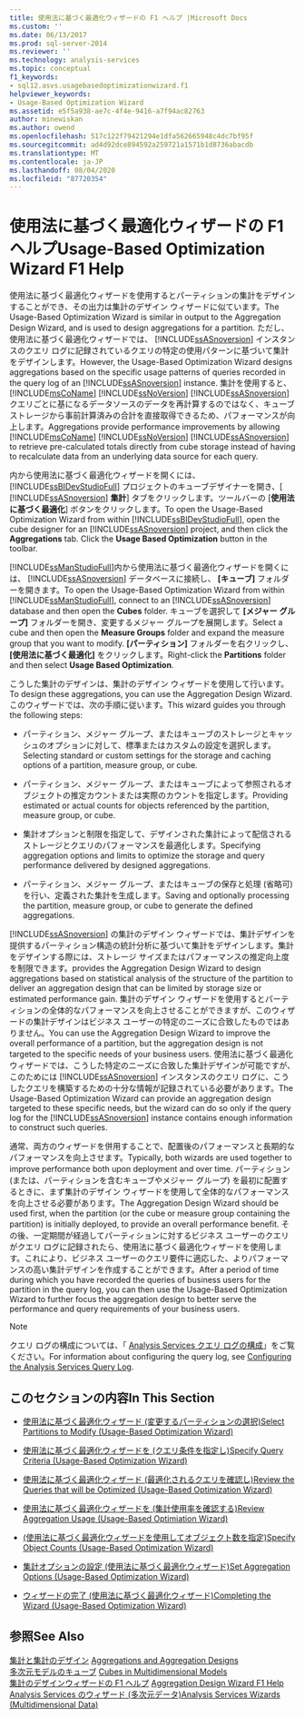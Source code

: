 ```yaml
---
title: 使用法に基づく最適化ウィザードの F1 ヘルプ |Microsoft Docs
ms.custom: ''
ms.date: 06/13/2017
ms.prod: sql-server-2014
ms.reviewer: ''
ms.technology: analysis-services
ms.topic: conceptual
f1_keywords:
- sql12.asvs.usagebasedoptimizationwizard.f1
helpviewer_keywords:
- Usage-Based Optimization Wizard
ms.assetid: e5f5a938-ae7c-4f4e-9416-a7f94ac82763
author: minewiskan
ms.author: owend
ms.openlocfilehash: 517c122f79421294e1dfa562665948c4dc7bf95f
ms.sourcegitcommit: ad4d92dce894592a259721a1571b1d8736abacdb
ms.translationtype: MT
ms.contentlocale: ja-JP
ms.lasthandoff: 08/04/2020
ms.locfileid: "87720354"
---
```

# <a name="usage-based-optimization-wizard-f1-help"></a><span data-ttu-id="27c5d-102">使用法に基づく最適化ウィザードの F1 ヘルプ</span><span class="sxs-lookup"><span data-stu-id="27c5d-102">Usage-Based Optimization Wizard F1 Help</span></span>
  <span data-ttu-id="27c5d-103">使用法に基づく最適化ウィザードを使用するとパーティションの集計をデザインすることができ、その出力は集計のデザイン ウィザードに似ています。</span><span class="sxs-lookup"><span data-stu-id="27c5d-103">The Usage-Based Optimization Wizard is similar in output to the Aggregation Design Wizard, and is used to design aggregations for a partition.</span></span> <span data-ttu-id="27c5d-104">ただし、使用法に基づく最適化ウィザードでは、 [!INCLUDE[ssASnoversion](../includes/ssasnoversion-md.md)] インスタンスのクエリ ログに記録されているクエリの特定の使用パターンに基づいて集計をデザインします。</span><span class="sxs-lookup"><span data-stu-id="27c5d-104">However, the Usage-Based Optimization Wizard designs aggregations based on the specific usage patterns of queries recorded in the query log of an [!INCLUDE[ssASnoversion](../includes/ssasnoversion-md.md)] instance.</span></span> <span data-ttu-id="27c5d-105">集計を使用すると、 [!INCLUDE[msCoName](../includes/msconame-md.md)] [!INCLUDE[ssNoVersion](../includes/ssnoversion-md.md)] [!INCLUDE[ssASnoversion](../includes/ssasnoversion-md.md)] クエリごとに基になるデータソースのデータを再計算するのではなく、キューブストレージから事前計算済みの合計を直接取得できるため、パフォーマンスが向上します。</span><span class="sxs-lookup"><span data-stu-id="27c5d-105">Aggregations provide performance improvements by allowing [!INCLUDE[msCoName](../includes/msconame-md.md)] [!INCLUDE[ssNoVersion](../includes/ssnoversion-md.md)] [!INCLUDE[ssASnoversion](../includes/ssasnoversion-md.md)] to retrieve pre-calculated totals directly from cube storage instead of having to recalculate data from an underlying data source for each query.</span></span>  
  
 <span data-ttu-id="27c5d-106">内から使用法に基づく最適化ウィザードを開くには、 [!INCLUDE[ssBIDevStudioFull](../includes/ssbidevstudiofull-md.md)] プロジェクトのキューブデザイナーを開き、[ [!INCLUDE[ssASnoversion](../includes/ssasnoversion-md.md)] **集計**] タブをクリックします。ツールバーの [**使用法に基づく最適化**] ボタンをクリックします。</span><span class="sxs-lookup"><span data-stu-id="27c5d-106">To open the Usage-Based Optimization Wizard from within [!INCLUDE[ssBIDevStudioFull](../includes/ssbidevstudiofull-md.md)], open the cube designer for an [!INCLUDE[ssASnoversion](../includes/ssasnoversion-md.md)] project, and then click the **Aggregations** tab. Click the **Usage Based Optimization** button in the toolbar.</span></span>  
  
 <span data-ttu-id="27c5d-107">[!INCLUDE[ssManStudioFull](../includes/ssmanstudiofull-md.md)]内から使用法に基づく最適化ウィザードを開くには、 [!INCLUDE[ssASnoversion](../includes/ssasnoversion-md.md)] データベースに接続し、 **[キューブ]** フォルダーを開きます。</span><span class="sxs-lookup"><span data-stu-id="27c5d-107">To open the Usage-Based Optimization Wizard from within [!INCLUDE[ssManStudioFull](../includes/ssmanstudiofull-md.md)], connect to an [!INCLUDE[ssASnoversion](../includes/ssasnoversion-md.md)] database and then open the **Cubes** folder.</span></span> <span data-ttu-id="27c5d-108">キューブを選択して **[メジャー グループ]** フォルダーを開き、変更するメジャー グループを展開します。</span><span class="sxs-lookup"><span data-stu-id="27c5d-108">Select a cube and then open the **Measure Groups** folder and expand the measure group that you want to modify.</span></span> <span data-ttu-id="27c5d-109">**[パーティション]** フォルダーを右クリックし、 **[使用法に基づく最適化]** をクリックします。</span><span class="sxs-lookup"><span data-stu-id="27c5d-109">Right-click the **Partitions** folder and then select **Usage Based Optimization**.</span></span>  
  
 <span data-ttu-id="27c5d-110">こうした集計のデザインは、集計のデザイン ウィザードを使用して行います。</span><span class="sxs-lookup"><span data-stu-id="27c5d-110">To design these aggregations, you can use the Aggregation Design Wizard.</span></span> <span data-ttu-id="27c5d-111">このウィザードでは、次の手順に従います。</span><span class="sxs-lookup"><span data-stu-id="27c5d-111">This wizard guides you through the following steps:</span></span>  
  
-   <span data-ttu-id="27c5d-112">パーティション、メジャー グループ、またはキューブのストレージとキャッシュのオプションに対して、標準またはカスタムの設定を選択します。</span><span class="sxs-lookup"><span data-stu-id="27c5d-112">Selecting standard or custom settings for the storage and caching options of a partition, measure group, or cube.</span></span>  
  
-   <span data-ttu-id="27c5d-113">パーティション、メジャー グループ、またはキューブによって参照されるオブジェクトの推定カウントまたは実際のカウントを指定します。</span><span class="sxs-lookup"><span data-stu-id="27c5d-113">Providing estimated or actual counts for objects referenced by the partition, measure group, or cube.</span></span>  
  
-   <span data-ttu-id="27c5d-114">集計オプションと制限を指定して、デザインされた集計によって配信されるストレージとクエリのパフォーマンスを最適化します。</span><span class="sxs-lookup"><span data-stu-id="27c5d-114">Specifying aggregation options and limits to optimize the storage and query performance delivered by designed aggregations.</span></span>  
  
-   <span data-ttu-id="27c5d-115">パーティション、メジャー グループ、またはキューブの保存と処理 (省略可) を行い、定義された集計を生成します。</span><span class="sxs-lookup"><span data-stu-id="27c5d-115">Saving and optionally processing the partition, measure group, or cube to generate the defined aggregations.</span></span>  
  
 [!INCLUDE[ssASnoversion](../includes/ssasnoversion-md.md)] <span data-ttu-id="27c5d-116">の集計のデザイン ウィザードでは、集計デザインを提供するパーティション構造の統計分析に基づいて集計をデザインします。集計をデザインする際には、ストレージ サイズまたはパフォーマンスの推定向上度を制限できます。</span><span class="sxs-lookup"><span data-stu-id="27c5d-116">provides the Aggregation Design Wizard to design aggregations based on statistical analysis of the structure of the partition to deliver an aggregation design that can be limited by storage size or estimated performance gain.</span></span> <span data-ttu-id="27c5d-117">集計のデザイン ウィザードを使用するとパーティションの全体的なパフォーマンスを向上させることができますが、このウィザードの集計デザインはビジネス ユーザーの特定のニーズに合致したものではありません。</span><span class="sxs-lookup"><span data-stu-id="27c5d-117">You can use the Aggregation Design Wizard to improve the overall performance of a partition, but the aggregation design is not targeted to the specific needs of your business users.</span></span> <span data-ttu-id="27c5d-118">使用法に基づく最適化ウィザードでは、こうした特定のニーズに合致した集計デザインが可能ですが、このためには [!INCLUDE[ssASnoversion](../includes/ssasnoversion-md.md)] インスタンスのクエリ ログに、こうしたクエリを構築するための十分な情報が記録されている必要があります。</span><span class="sxs-lookup"><span data-stu-id="27c5d-118">The Usage-Based Optimization Wizard can provide an aggregation design targeted to these specific needs, but the wizard can do so only if the query log for the [!INCLUDE[ssASnoversion](../includes/ssasnoversion-md.md)] instance contains enough information to construct such queries.</span></span>  
  
 <span data-ttu-id="27c5d-119">通常、両方のウィザードを併用することで、配置後のパフォーマンスと長期的なパフォーマンスを向上させます。</span><span class="sxs-lookup"><span data-stu-id="27c5d-119">Typically, both wizards are used together to improve performance both upon deployment and over time.</span></span> <span data-ttu-id="27c5d-120">パーティション (または、パーティションを含むキューブやメジャー グループ) を最初に配置するときに、まず集計のデザイン ウィザードを使用して全体的なパフォーマンスを向上させる必要があります。</span><span class="sxs-lookup"><span data-stu-id="27c5d-120">The Aggregation Design Wizard should be used first, when the partition (or the cube or measure group containing the partition) is initially deployed, to provide an overall performance benefit.</span></span> <span data-ttu-id="27c5d-121">その後、一定期間が経過してパーティションに対するビジネス ユーザーのクエリがクエリ ログに記録されたら、使用法に基づく最適化ウィザードを使用します。これにより、ビジネス ユーザーのクエリ要件に適応した、よりパフォーマンスの高い集計デザインを作成することができます。</span><span class="sxs-lookup"><span data-stu-id="27c5d-121">After a period of time during which you have recorded the queries of business users for the partition in the query log, you can then use the Usage-Based Optimization Wizard to further focus the aggregation design to better serve the performance and query requirements of your business users.</span></span>  
  
> [!NOTE]  
>  <span data-ttu-id="27c5d-122">クエリ ログの構成については、「 [Analysis Services クエリ ログの構成](instances/log-operations-in-analysis-services.md?view=sql-server-2014#bkmk_querylog)」をご覧ください。</span><span class="sxs-lookup"><span data-stu-id="27c5d-122">For information about configuring the query log, see [Configuring the Analysis Services Query Log](instances/log-operations-in-analysis-services.md?view=sql-server-2014#bkmk_querylog).</span></span>  
  
## <a name="in-this-section"></a><span data-ttu-id="27c5d-123">このセクションの内容</span><span class="sxs-lookup"><span data-stu-id="27c5d-123">In This Section</span></span>  
  
-   [<span data-ttu-id="27c5d-124">使用法に基づく最適化ウィザード &#40;変更するパーティションの選択&#41;</span><span class="sxs-lookup"><span data-stu-id="27c5d-124">Select Partitions to Modify &#40;Usage-Based Optimization Wizard&#41;</span></span>](select-partitions-to-modify-usage-based-optimization-wizard.md)  
  
-   [<span data-ttu-id="27c5d-125">使用法に基づく最適化ウィザードを &#40;クエリ条件を指定し&#41;</span><span class="sxs-lookup"><span data-stu-id="27c5d-125">Specify Query Criteria &#40;Usage-Based Optimization Wizard&#41;</span></span>](specify-query-criteria-usage-based-optimization-wizard.md)  
  
-   [<span data-ttu-id="27c5d-126">使用法に基づく最適化ウィザード &#40;最適化されるクエリを確認し&#41;</span><span class="sxs-lookup"><span data-stu-id="27c5d-126">Review the Queries that will be Optimized &#40;Usage-Based Optimization Wizard&#41;</span></span>](review-the-queries-that-will-be-optimized-usage-based-optimization-wizard.md)  
  
-   [<span data-ttu-id="27c5d-127">使用法に基づく最適化ウィザードを &#40;集計使用率を確認する&#41;</span><span class="sxs-lookup"><span data-stu-id="27c5d-127">Review Aggregation Usage &#40;Usage-Based Optimiation Wizard&#41;</span></span>](review-aggregation-usage-usage-based-optimiation-wizard.md)  
  
-   [<span data-ttu-id="27c5d-128">&#40;使用法に基づく最適化ウィザードを使用してオブジェクト数を指定&#41;</span><span class="sxs-lookup"><span data-stu-id="27c5d-128">Specify Object Counts &#40;Usage-Based Optimization Wizard&#41;</span></span>](specify-object-counts-usage-based-optimization-wizard.md)  
  
-   [<span data-ttu-id="27c5d-129">集計オプションの設定 &#40;使用法に基づく最適化ウィザード&#41;</span><span class="sxs-lookup"><span data-stu-id="27c5d-129">Set Aggregation Options &#40;Usage-Based Optimization Wizard&#41;</span></span>](set-aggregation-options-usage-based-optimization-wizard.md)  
  
-   [<span data-ttu-id="27c5d-130">ウィザードの完了 &#40;使用法に基づく最適化ウィザード&#41;</span><span class="sxs-lookup"><span data-stu-id="27c5d-130">Completing the Wizard &#40;Usage-Based Optimization Wizard&#41;</span></span>](completing-the-wizard-usage-based-optimization-wizard.md)  
  
## <a name="see-also"></a><span data-ttu-id="27c5d-131">参照</span><span class="sxs-lookup"><span data-stu-id="27c5d-131">See Also</span></span>  
 <span data-ttu-id="27c5d-132">[集計と集計のデザイン](multidimensional-models-olap-logical-cube-objects/aggregations-and-aggregation-designs.md) </span><span class="sxs-lookup"><span data-stu-id="27c5d-132">[Aggregations and Aggregation Designs](multidimensional-models-olap-logical-cube-objects/aggregations-and-aggregation-designs.md) </span></span>  
 <span data-ttu-id="27c5d-133">[多次元モデルのキューブ](multidimensional-models/cubes-in-multidimensional-models.md) </span><span class="sxs-lookup"><span data-stu-id="27c5d-133">[Cubes in Multidimensional Models](multidimensional-models/cubes-in-multidimensional-models.md) </span></span>  
 <span data-ttu-id="27c5d-134">[集計のデザインウィザードの F1 ヘルプ](aggregation-design-wizard-f1-help.md) </span><span class="sxs-lookup"><span data-stu-id="27c5d-134">[Aggregation Design Wizard F1 Help](aggregation-design-wizard-f1-help.md) </span></span>  
 [<span data-ttu-id="27c5d-135">Analysis Services のウィザード &#40;多次元データ&#41;</span><span class="sxs-lookup"><span data-stu-id="27c5d-135">Analysis Services Wizards &#40;Multidimensional Data&#41;</span></span>](analysis-services-wizards-multidimensional-data.md)  
  
  
